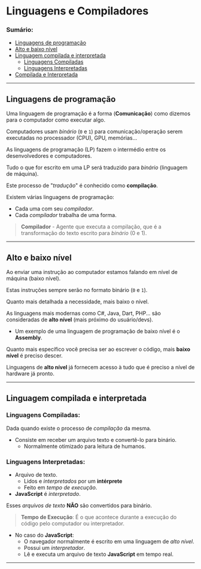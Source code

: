 # Linguagens e Compiladores

### Sumário:

- [Linguagens de programação](#linguagens-de-programação)
- [Alto e baixo nível](#alto-e-baixo-nível)
- [Linguagem compilada e interpretada](#linguagem-compilada-e-interpretada)
    - [Linguagens Compiladas](#linguagens-compiladas)
    - [Linguagens Interpretadas](#linguagens-interpretadas)
- [Compilada e Interpretada]()

---

## Linguagens de programação

Uma linguagem de programação é a forma (**Comunicação**) como dizemos para o computador como executar algo.

Computadores usam _binário_ (``0`` e ``1``) para comunicação/operação serem executadas no processador (CPU), GPU, memórias...

As linguagens de programação (LP) fazem o intermédio entre os desenvolvedores e computadores.

Tudo o que for escrito em uma LP será traduzido para _binário_ (linguagem de máquina).

Este processo de "_tradução_" é conhecido como **compilação**.

Existem várias linguagens de programação:
- Cada uma com seu _compilador_.
- Cada _compilador_ trabalha de uma forma.

> **Compilador** - Agente que executa a compilação, que é a transformação do texto escrito para _binário_ (0 e 1).

---

## Alto e baixo nível

Ao enviar uma instrução ao computador estamos falando em nível de máquina (baixo nível).

Estas instruções sempre serão no formato binário (``0`` e ``1``).

Quanto mais detalhada a necessidade, mais baixo o nível.

As linguagens mais modernas como C#, Java, Dart, PHP... são consideradas de **alto nível** (mais próximo do usuário/devs).

- Um exemplo de uma linguagem de programação de baixo nível é o **Assembly**.

Quanto mais específico você precisa ser ao escrever o código, mais **baixo nível** é preciso descer.

Linguagens de **alto nível** já fornecem acesso à tudo que é preciso a nível de hardware já pronto.

---

## Linguagem compilada e interpretada

### Linguagens Compiladas:

Dada quando existe o processo de _compilação_ da mesma.

- Consiste em receber um arquivo texto e convertê-lo para binário.
    - Normalmente otimizado para leitura de humanos.

### Linguagens Interpretadas:

- Arquivo de texto.
    - Lidos e _interpretados_ por um **intérprete**
    - Feito em _tempo de execução_.
- **JavaScript** é _interpretado_.

Esses _arquivos de texto_ **NÃO** são convertidos para binário.

> **Tempo de Execução**: É o que acontece durante a execução do código pelo computador ou interpretador.

- No caso do **JavaScript**:
    - O navegador normalmente é escrito em uma linguagem de _alto nível_.
    - Possui um _interpretador_.
    - Lê e executa um arquivo de texto **JavaScript** em tempo real.

---

